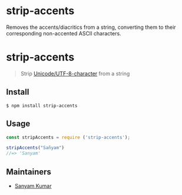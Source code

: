 # strip-accents
Removes the accents/diacritics from a string, converting them to their corresponding non-accented ASCII characters.

# strip-accents

> Strip [Unicode/UTF-8-character](https://www.utf8-chartable.de/) from a string

## Install

```
$ npm install strip-accents
```

## Usage

```js
const stripAccents = require ('strip-accents');

stripAccents("Sañyam") 
//=> 'Sanyam'
```
## Maintainers

- [Sanyam Kumar](https://github.com/snymkmr)

